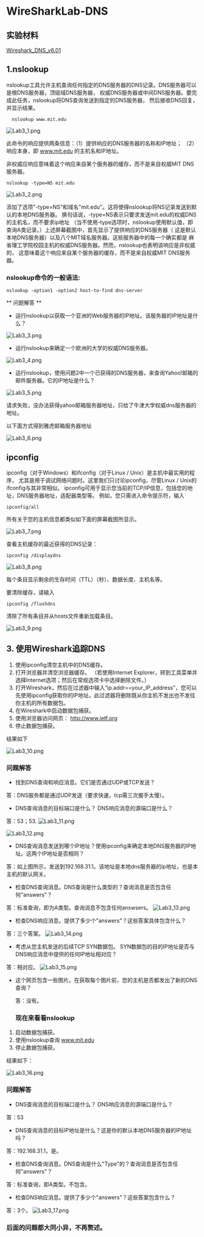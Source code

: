 # WireSharkLab-DNS

## 实验材料
[Wireshark_DNS_v6.01](Wireshark_DNS_v6.01.pdf)

## 1.nslookup

  nslookup工具允许主机查询任何指定的DNS服务器的DNS记录。DNS服务器可以是根DNS服务器，顶级域DNS服务器，
  权威DNS服务器或中间DNS服务器。要完成此任务，nslookup将DNS查询发送到指定的DNS服务器，
  然后接收DNS回复，并显示结果。
  
      nslookup www.mit.edu
  
![Lab3_1.png](../img/Lab3_1.png)
 
 此命令的响应提供两条信息：（1）提供响应的DNS服务器的名称和IP地址；
 （2）响应本身，即 www.mit.edu 的主机名和IP地址。
 
 非权威应响应意味着这个响应来自某个服务器的缓存，而不是来自权威MIT DNS服务器。
 
    nslookup -type=NS mit.edu
    
![Lab3_2.png](../img/Lab3_2.png)
  
 添加了选项"-type=NS"和域名"mit.edu"。这将使得nslookup将NS记录发送到默认的本地DNS服务器。
 换句话说，-type=NS表示只要求发送mit.edu的权威DNS的主机名，而不要求ip地址 
 （当不使用-type选项时，nslookup使用默认值，即查询A类记录。）上述屏幕截图中，首先显示了提供响应的DNS服务器（
 这是默认本地DNS服务器）以及八个MIT域名服务器。这些服务器中的每一个确实都是
 麻省理工学院校园主机的权威DNS服务器。然而，nslookup也表明该响应是非权威的，
 这意味着这个响应来自某个服务器的缓存，而不是来自权威MIT DNS服务器。

 ### nslookup命令的一般语法:
    nslookup -option1 -option2 host-to-find dns-server
    
 ** 问题解答 **
 
+ 运行nslookup以获取一个亚洲的Web服务器的IP地址。该服务器的IP地址是什么？

![Lab3_3.png](../img/Lab3_3.png)

+ 运行nslookup来确定一个欧洲的大学的权威DNS服务器。

![Lab3_4.png](../img/Lab3_4.png)

+ 运行nslookup，使用问题2中一个已获得的DNS服务器，来查询Yahoo!邮箱的邮件服务器。它的IP地址是什么？

![Lab3_5.png](../img/Lab3_5.png)

请求失败，没办法获得yahoo邮箱服务器地址，只给了牛津大学权威dns服务器的地址。

以下面方式得到雅虎邮箱服务器地址

![Lab3_6.png](../img/Lab3_6.png)

## ipconfig

ipconfig（对于Windows）和ifconfig（对于Linux / Unix）是主机中最实用的程序，
尤其是用于调试网络问题时。这里我们只讨论ipconfig，尽管Linux / Unix的ifconfig与其非常相似。
ipconfig可用于显示您当前的TCP/IP信息，包括您的地址，DNS服务器地址，适配器类型等。
例如，您只需进入命令提示符，输入

    ipconfig/all
    
 所有关于您的主机信息都类似如下面的屏幕截图所显示。
 
 ![Lab3_7.png](../img/Lab3_7.png)
 
 查看主机缓存的最近获得的DNS记录：
    
    ipconfig /displaydns
    
   ![Lab3_8.png](../img/Lab3_8.png)
 
 每个条目显示剩余的生存时间（TTL）（秒）、数据长度、主机名等。
 
 要清除缓存，请输入

    ipconfig /flushdns

  清除了所有条目并从hosts文件重新加载条目。
  
   ![Lab3_9.png](../img/Lab3_9.png)
     
## 3. 使用Wireshark追踪DNS

1. 使用ipconfig清空主机中的DNS缓存。
2. 打开浏览器并清空浏览器缓存。 （若使用Internet Explorer，转到工具菜单并选择Internet选项；然后在常规选项卡中选择删除文件。）
3. 打开Wireshark，然后在过滤器中输入“ip.addr==your_IP_address”，您可以先使用ipconfig获取你的IP地址。此过滤器将删除既从你主机不发出也不发往你主机的所有数据包。
4. 在Wireshark中启动数据包捕获。
5. 使用浏览器访问网页： http://www.ietf.org
6. 停止数据包捕获。

  结果如下
  
  ![Lab3_10.png](../img/Lab3_10.png)
  
 ### 问题解答
 
+ 找到DNS查询和响应消息。它们是否通过UDP或TCP发送？
 
 答：DNS服务都是通过UDP发送（要求快速，tcp需三次握手太慢）。
 
+ DNS查询消息的目标端口是什么？ DNS响应消息的源端口是什么？
 
 答：53；53.
 ![Lab3_11.png](../img/Lab3_11.png)
 
 ![Lab3_12.png](../img/Lab3_12.png)
 
+ DNS查询消息发送到哪个IP地址？使用ipconfig来确定本地DNS服务器的IP地址。这两个IP地址是否相同？
 
 答：如上图所示，发送到192.168.31.1。该地址是本地dns服务器的ip地址，也是本主机的默认网关。
 
+ 检查DNS查询消息。DNS查询是什么类型的？查询消息是否包含任何"answers"？
 
 答：标准查询，即为A类型。查询消息不包含任何answsers。
 ![Lab3_13.png](../img/Lab3_13.png)
 
+ 检查DNS响应消息。提供了多少个"answers"？这些答案具体包含什么？
 
 答：三个答案。
 ![Lab3_14.png](../img/Lab3_14.png)
 
+ 考虑从您主机发送的后续TCP SYN数据包。 SYN数据包的目的IP地址是否与DNS响应消息中提供的任何IP地址相对应？
 
 答：相对应。
 ![Lab3_15.png](../img/Lab3_15.png)
 
+ 这个网页包含一些图片。在获取每个图片前，您的主机是否都发出了新的DNS查询？
  
  答：没有。
  
  ### 现在来看看nslookup
  
1. 启动数据包捕获。
2. 使用nslookup查询 www.mit.edu
3. 停止数据包捕获。

结果如下：

 ![Lab3_16.png](../img/Lab3_16.png)
 
### 问题解答

+ DNS查询消息的目标端口是什么？ DNS响应消息的源端口是什么？

答：53

+ DNS查询消息的目标IP地址是什么？这是你的默认本地DNS服务器的IP地址吗？

答：192.168.31.1，是。

+ 检查DNS查询消息。DNS查询是什么"Type"的？查询消息是否包含任何"answers"？

答：标准查询，即A类型。不包含。

+ 检查DNS响应消息。提供了多少个"answers"？这些答案包含什么？

答：3个。
 ![Lab3_17.png](../img/Lab3_17.png)
 
### 后面的问题都大同小异，不再赘述。
